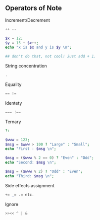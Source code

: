 ## Operators of Note

Increment/Decrement
```php
++ --

$x = 12;
$y = 15 + $x++;
echo "x is $x and y is $y \n";

## don't do that, not cool! Just add + 1.
```
String concentration
```php
.
```
Equality
```php
== !=
```
Identety
```php
=== !==
```
Ternary
```php
?:

$www = 123;
$msg = $www > 100 ? "Large" : "Small";
echo "First : $msg \n";

$msg = ($www % 2 == 0) ? "Even" : "Odd";
echo "Second: $msg \n";

$msg = ($www % 2) ? "Odd" : "Even";
echo "Third: $msg \n";
```
Side effects assignment 
```php
+= _= .= etc.
```
Ignore
```php
>><< ^ | &
```

